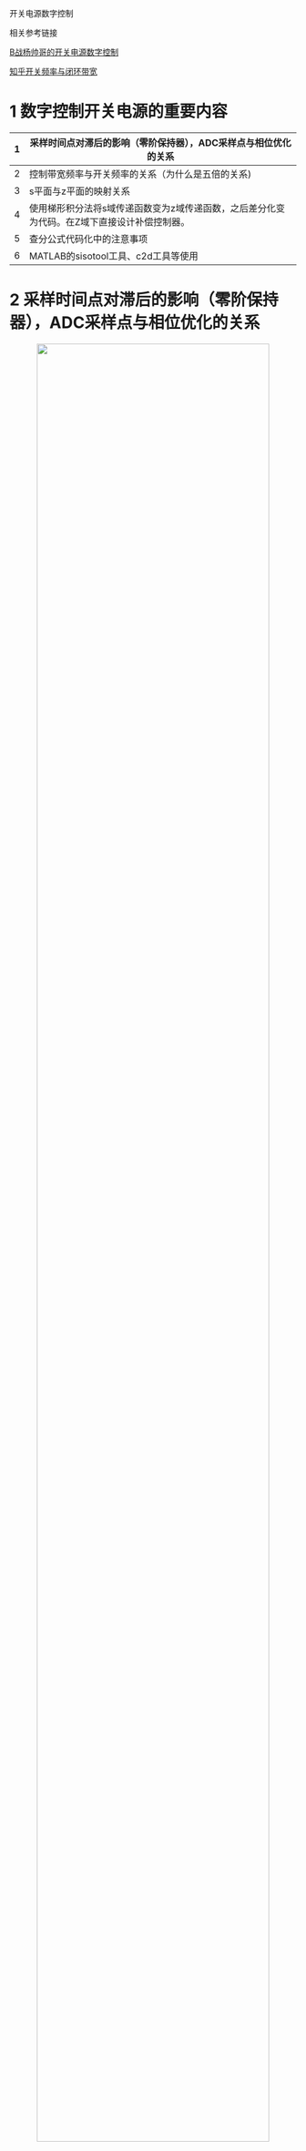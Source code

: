 开关电源数字控制

相关参考链接

[B战杨帅哥的开关电源数字控制](https://www.bilibili.com/video/BV1NW4y1m7HV/?spm_id_from=333.1007.top_right_bar_window_history.content.click&vd_source=c2be8338d4b678c88b6063b99e6e36de)

[知乎开关频率与闭环带宽](https://www.zhihu.com/question/29230624/answer/45084377)

# 1 数字控制开关电源的重要内容

| 1    | 采样时间点对滞后的影响（零阶保持器），ADC采样点与相位优化的关系 |
| ---- | ------------------------------------------------------------ |
| 2    | 控制带宽频率与开关频率的关系（为什么是五倍的关系)            |
| 3    | s平面与z平面的映射关系                                       |
| 4    | 使用梯形积分法将s域传递函数变为z域传递函数，之后差分化变为代码。在Z域下直接设计补偿控制器。 |
| 5    | 查分公式代码化中的注意事项                                   |
| 6    | MATLAB的sisotool工具、c2d工具等使用                          |

# 2 采样时间点对滞后的影响（零阶保持器），ADC采样点与相位优化的关系

<center><img src=" https://tva1.sinaimg.cn/large/005Q1GhGly1h76dxovgx1j31hc0u0gmn.jpg " width="90%"></center>

$$
图1
$$

计算$fx$频率下的相位余量公式为：
$$
\bigtriangleup  \phi =-360^{\circ } \times \frac{fx }{Fx} \times Kd
$$

| $Fx$为采样频率 | $Kd$为延迟周期比例 |
| -------------- | ------------------ |

在$Fs=100KHz$与$fx=20kHz$的情况下计算。

在PWM周期开始采样，$Kd=1$,计算相位在20KHz滞后$72^{o}$。

在PWM周期一般开始采样，Kd=0.5，计算相位在20KHz滞后$36^{o}$。

应该尽可能的在PWM周期中后段触发ADC采样，可以有利于系统稳定性，提高相位余量。

## 数字控制的延时问题

就是如果采样频率等于开关频率，在环路中会引入$540^{o}$的相位滞后，也就是说，在开关频率处会引入540度的相位滞后！即使截止频率是开关频率的$\frac{1}{10} $，光是数字控制在截止频率处也会引入54度的相位滞后，其实也很难补偿回来了。所以说，在数字控制下，为了保持控制系统有足够的相角裕度，其截止频率会更低一些，从而减小数字控制引入的相角滞后的影响。当然还有一种办法是提高采样频率，现在我们做逆变器一般采样频率是开关频率的两倍。这也是为了减小数字控制造成的延迟。

# 3 控制带宽频率与开关频率的关系（为什么是五倍的关系)

<center><img src=" https://tva1.sinaimg.cn/large/005Q1GhGly1h77g1543spj309x04zaau.jpg " width="60%"></center>

$$
图2
$$



​       假设一个电力电子变换器开关频率为100k，调制波频率为10k，那么经过PWM环节得到占空比，状态空间平均法认为得到的占空比也是一个10k的交流信号(如图2所示的红线)，即PWM环节等效为一个比例环节。但实际上不完全是这样的，对占空比做傅里叶分析，可以知道占空比中除了10k的分量外，还有90K，110K，190K……的分量，那么状态空间平均法的准确度就依赖于这些非基波分量的抑制程度，显然，带宽越低，对这些非基波频率的分量抑制能力越强，状态空间平均法得到的模型就越准确。这是电力电子变换器环路截止频率为开关频率的1/5~1/10的重要原因之一，当环路截止频率超过开关频率的1/5以后，用状态空间平均法得出的模型就和实际模型差距比较大了。

# 4 s域和z域的映射关系

## 基础知识部分

首先对于是一个负反馈来说。极点必须位于s平面的左半平面的原因是：对于负反馈系统的话，假设分母为$(s+p1) (s+p2)$可知极点为$p1 p2$的,经过拉式反变换。

最后变换出的输出量中有含有乘法$e^{-pt}$，此时只有p满足在S左半平面，当$t\to\infty  $时有$e^{-pt}\to0$,此时系统误差可趋向于0，因此系统稳定。



首先B站视频图像化展示s域z域的关系

<iframe src="//player.bilibili.com/player.html?aid=45971602&bvid=BV1Eb411e7Mu&cid=80546246&page=1" scrolling="no" border="0" frameborder="no" framespacing="0" allowfullscreen="true"> </iframe>

$$
视频1 拉式变换  S域到Z平面
$$



<center><img src=" https://tva1.sinaimg.cn/large/005Q1GhGly1h77gp8585uj30ku125n22.jpg " width="60%"></center>

$$
图3
$$



# 5 z变换实操案例

## 基础知识1 z变换

序列$x(n)$的z变换为$X(z)$,序列$y(n)=x(n-1)$的z变换为$Y(z)$
$$
Y\left ( z \right )=\sum_{n=-\infty }^{\infty}  y(n)z^{-n}=\sum_{n=-\infty }^{\infty}  x(n-1)z^{-n}
$$
$K=n-1$代入变为
$$
Y\left ( z \right )=\sum_{n=-\infty }^{\infty}  x(k)z^{-(k+1)}=\sum_{n=-\infty }^{\infty}  x(k)z^{-k}z^{-1}
$$
经整理得
$$
Y\left ( z \right )=z^{-1}\sum_{n=-\infty }^{\infty}  x(k)z^{-k}=z^{-1}[X(z)]
$$

可以如下图进行展示

<center><img src=" https://tva1.sinaimg.cn/large/005Q1GhGly1h78n2fjrm4j30eo03v3zj.jpg " width="60%"></center>

$$
图4
$$



## 基础知识2 梯形积分法的Z变换相关公式

$$
s=\frac{2}{T}\frac{(z-1)}{z+1}=\frac{2}{T}\frac{1-z^{-1}}{1+z^{-1}}\\T为采样周期
$$

## 计算实例

### 步骤1获取目标同步函数

$$
H_{c} (s)=\frac{w_{P0}}{s}\frac{(\frac{s}{w_{Z1}}+1 )(\frac{s}{w_{Z2}}+1 )}
{(\frac{s}{w_{P1}}+1 )(\frac{s}{w_{P2}}+1 )} \\s=\frac{2}{T_{s}}\frac{(z-1)}{z+1}=\frac{2}{T_{s}}\frac{1-z^{-1}}{1+z^{-1}}
\\
$$

将s代入
$$
 H (\frac{2(1-\frac{1}{z} )}{T(\frac{1}{z}+1 )} )=\frac{Tw_{P0} 
(\frac{2(1-\frac{1}{z} )}{T_{w_{Z1}}(\frac{1}{z}+1)}+1)
(\frac{2(1-\frac{1}{z} )}{T_{w_{Z2}}(\frac{1}{z}+1)}+1)
(\frac{1}{z}+1 )}
{(\frac{2(1-\frac{1}{z} )}{T_{w_{P1}}(\frac{1}{z}+1)}+1)
(\frac{2(1-\frac{1}{z} )}{T_{w_{P2}}(\frac{1}{z}+1)}+1)
(1-\frac{1}{z} )}
$$
进行因式分解
$$
\begin{equation}
    \begin{aligned}
        H_{C}[z]&=\frac{
\begin{equation}
    \begin{aligned}
& w_{P0}w_{P1}w_{p2}((T^{3}w_{Z1}+2T^{2})w_{Z2}+2T^{2}w_{Z1}+4T)z^{3}+ \\
& w_{P0}w_{P1}w_{p2}((3T^{3}w_{Z1}+2T^{2})w_{Z2}+2T^{2}w_{Z1}-4T)z^{2}+\\
& w_{P0}w_{P1}w_{p2}((3T^{3}w_{Z1}-2T^{2})w_{Z2}-2T^{2}w_{Z1}-4T)z^{1}+\\
& w_{P0}w_{P1}w_{p2}((T^{3}w_{Z1}-2T^{2})w_{Z2}-2T^{2}w_{Z1}+4T)z^{0}
 \end{aligned}
\end{equation}
}{
\begin{equation}
    \begin{aligned}
& w_{Z1}w_{Z2}((2T^{2}w_{P1}+4T)w_{P2}+2T w_{P1}+8)z^{3}+ \\
& w_{Z1}w_{Z2}((2T^{2}w_{P1}-4T)w_{P2}-2T w_{P1}-24)z^{2}+ \\
& w_{Z1}w_{Z2}((-2T^{2}w_{P1}-4T)w_{P2}-2T w_{P1}+24)z^{1}+\\
& w_{Z1}w_{Z2}((-2T^{2}w_{P1}+4T)w_{P2}-2T w_{P1}-24)z^{0}
 \end{aligned}
\end{equation}
} \\
        &=\frac{B_{3}z^{-3}+B_{2}z^{-2}+B_{1}z^{-1}+B_{0}}
{-A_{3}z^{-3}-A_{2}z^{-2}-A_{1}z^{-1}+1} 
    \end{aligned}
\end{equation}
$$
上下同时乘$z^{-3}$即为时间向前移动3个延时
$$
\begin{equation}
    \begin{aligned}
        H_{C}[z]&=\frac{
\begin{equation}
    \begin{aligned}
& B_{0}\to w_{P0}w_{P1}w_{p2}((T^{3}w_{Z1}+2T^{2})w_{Z2}+2T^{2}w_{Z1}+4T)z^{0}+ \\
& B_{1}\to w_{P0}w_{P1}w_{p2}((3T^{3}w_{Z1}+2T^{2})w_{Z2}+2T^{2}w_{Z1}-4T)z^{-1}+\\
& B_{2}\to w_{P0}w_{P1}w_{p2}((3T^{3}w_{Z1}-2T^{2})w_{Z2}-2T^{2}w_{Z1}-4T)z^{-2}+\\
& B_{3}\to w_{P0}w_{P1}w_{p2}((T^{3}w_{Z1}-2T^{2})w_{Z2}-2T^{2}w_{Z1}+4T)z^{-3}
 \end{aligned}
\end{equation}
}{
\begin{equation}
    \begin{aligned}
& A_{0}\to w_{Z1}w_{Z2}((2T^{2}w_{P1}+4T)w_{P2}+2T w_{P1}+8)z^{0}+ \\
& A_{1}\to w_{Z1}w_{Z2}((2T^{2}w_{P1}-4T)w_{P2}-2T w_{P1}-24)z^{-1}+ \\
& A_{2}\to w_{Z1}w_{Z2}((-2T^{2}w_{P1}-4T)w_{P2}-2T w_{P1}+24)z^{-2}+\\
& A_{3}\to w_{Z1}w_{Z2}((-2T^{2}w_{P1}+4T)w_{P2}-2T w_{P1}-24)z^{-3}
 \end{aligned}
\end{equation}
} \\
       
    \end{aligned}
\end{equation}
$$

### 步骤2归一化

归一化的目的为使得$A_{0}=1$，将$H_{Z}[z]$上线同乘$\frac{1}{w_{Z1}w_{Z2}((2T^{2}w_{P1}+4T)w_{P2}+2T w_{P1}+8)}$然后就可以得到下式：
$$
\begin{equation}
    \begin{aligned}
        H_{C}[z]&=\frac{
\begin{equation}
    \begin{aligned}
& B_{0}\to 
\frac{w_{P0}w_{P1}w_{p2}((T^{3}w_{Z1}+2T^{2})w_{Z2}+2T^{2}w_{Z1}+4T)z^{0}}{w_{Z1}w_{Z2}((2T^{2}w_{P1}+4T)w_{P2}+2T w_{P1}+8)}+ \\
& B_{1}\to \frac{w_{P0}w_{P1}w_{p2}((3T^{3}w_{Z1}+2T^{2})w_{Z2}+2T^{2}w_{Z1}-4T)z^{-1}}{w_{Z1}w_{Z2}((2T^{2}w_{P1}+4T)w_{P2}+2T w_{P1}+8)}+\\
& B_{2}\to \frac{w_{P0}w_{P1}w_{p2}((3T^{3}w_{Z1}-2T^{2})w_{Z2}-2T^{2}w_{Z1}-4T)z^{-2}}{w_{Z1}w_{Z2}((2T^{2}w_{P1}+4T)w_{P2}+2T w_{P1}+8)}+\\
& B_{3}\to \frac{w_{P0}w_{P1}w_{p2}((T^{3}w_{Z1}-2T^{2})w_{Z2}-2T^{2}w_{Z1}+4T)z^{-3}}{w_{Z1}w_{Z2}((2T^{2}w_{P1}+4T)w_{P2}+2T w_{P1}+8)}
 \end{aligned}
\end{equation}
}{
\begin{equation}
    \begin{aligned}
& A_{0}\to 1+ \\
& A_{1}\to \frac{w_{Z1}w_{Z2}((2T^{2}w_{P1}-4T)w_{P2}-2T w_{P1}-24)z^{-1}}{w_{Z1}w_{Z2}((2T^{2}w_{P1}+4T)w_{P2}+2T w_{P1}+8)}+ \\
& A_{2}\to \frac{w_{Z1}w_{Z2}((-2T^{2}w_{P1}-4T)w_{P2}-2T w_{P1}+24)z^{-2}}{w_{Z1}w_{Z2}((2T^{2}w_{P1}+4T)w_{P2}+2T w_{P1}+8)}+\\
& A_{3}\to \frac{w_{Z1}w_{Z2}((-2T^{2}w_{P1}+4T)w_{P2}-2T w_{P1}-24)z^{-3}}{w_{Z1}w_{Z2}((2T^{2}w_{P1}+4T)w_{P2}+2T w_{P1}+8)}
 \end{aligned}
\end{equation}
} \\
       
    \end{aligned}
\end{equation}
$$


### 步骤3 最终结果

$$
H_{C}[z]=\frac{B_{3}z^{-3}+B_{2}z^{-2}+B_{1}z^{-1}+B_{0}}
{-A_{3}z^{-3}-A_{2}z^{-2}-A_{1}z^{-1}+1}\\\\\\
\begin{equation}
    \begin{aligned}
        
   
 B_{0}= &\frac{w_{P0}w_{P1}w_{p2}((T^{3}w_{Z1}+2T^{2})w_{Z2}+2T^{2}w_{Z1}+4T)z^{0}}{w_{Z1}w_{Z2}((2T^{2}w_{P1}+4T)w_{P2}+2T w_{P1}+8)} \\
 B_{1}=&\frac{w_{P0}w_{P1}w_{p2}((3T^{3}w_{Z1}+2T^{2})w_{Z2}+2T^{2}w_{Z1}-4T)z^{-1}}{w_{Z1}w_{Z2}((2T^{2}w_{P1}+4T)w_{P2}+2T w_{P1}+8)}\\
 B_{2}= &\frac{w_{P0}w_{P1}w_{p2}((3T^{3}w_{Z1}-2T^{2})w_{Z2}-2T^{2}w_{Z1}-4T)z^{-2}}{w_{Z1}w_{Z2}((2T^{2}w_{P1}+4T)w_{P2}+2T w_{P1}+8)}\\
 B_{3}= &\frac{w_{P0}w_{P1}w_{p2}((T^{3}w_{Z1}-2T^{2})w_{Z2}-2T^{2}w_{Z1}+4T)z^{-3}}{w_{Z1}w_{Z2}((2T^{2}w_{P1}+4T)w_{P2}+2T w_{P1}+8)}
\\
 \\
 A_{1}= &\frac{w_{Z1}w_{Z2}((2T^{2}w_{P1}-4T)w_{P2}-2T w_{P1}-24)z^{-1}}{w_{Z1}w_{Z2}((2T^{2}w_{P1}+4T)w_{P2}+2T w_{P1}+8)} \\
 A_{2}= &\frac{w_{Z1}w_{Z2}((-2T^{2}w_{P1}-4T)w_{P2}-2T w_{P1}+24)z^{-2}}{w_{Z1}w_{Z2}((2T^{2}w_{P1}+4T)w_{P2}+2T w_{P1}+8)}\\
 A_{3}= &\frac{w_{Z1}w_{Z2}((-2T^{2}w_{P1}+4T)w_{P2}-2T w_{P1}-24)z^{-3}}{w_{Z1}w_{Z2}((2T^{2}w_{P1}+4T)w_{P2}+2T w_{P1}+8)}
 \end{aligned}
\end{equation}
$$

由上面可知手动离散化的过程是痛苦漫长的，但是可以用MATLAB中的

[matlab](https://so.csdn.net/so/search?q=matlab&spm=1001.2101.3001.7020)为连续系统提供了离散化模型。利用$c2d()$函数可实现连续函数的快速离散化。$c2d()$函数的调研格式为：
$$
\begin{equation}
    \begin{aligned}
sysd &=c2d(sys,Ts)\\ sysd&=c2d(sys,Ts,method)
 \end{aligned}
\end{equation}
$$
式中，$sysd$为采样时间$Ts$的离散时间模型；输入参量$sys$为连续时间模型对象；$Ts$为采样周期。$Method$用来指定[离散](https://so.csdn.net/so/search?q=离散&spm=1001.2101.3001.7020)化采用的方法：

| $zoh$     | 采用零阶保持器法，零阶保持器的作用是在信号传递过程中，把第nT时刻的采样信号值一直保持到第(n+1)T时刻的前一瞬时，把第(n+1)T时刻的采样值一直保持到(n+2)T时刻，依次类推，从而把一个脉冲序列变成一个连续的阶梯信号。因为在每一个采样区间内连续的阶梯信号的值均为常值，亦即其一阶导数为零，故称为零阶保持器； |
| --------- | ------------------------------------------------------------ |
| $foh$     | 采用一阶保持器法，与上面不同的是，在信号传递过程中，两个相邻采样点之间的信号是一阶函数，起点和终点的值分别等于前后两个采样点的值则 |
| $tustin$  | 采用双线性变换法                                             |
| $prewarp$ | 采用改进的双线性变换法                                       |
| $matched$ | 采用零极点匹配法                                             |

默认为$zoh$。

基$MATLAB$的的例子：求下式的$Z$变换：
$$
G(s)=\frac{10(s+1)}{(s+3)(s+5)(s+7)}
$$


<img src="https://tva1.sinaimg.cn/large/005Q1GhGly1h78rsdemvhj306e028glv.jpg"/>

<img src="https://tva1.sinaimg.cn/large/005Q1GhGly1h78rrvvhu7j307s09kgn0.jpg"/>



### 步骤4 差分化

已知
$$
\frac{y[z]}{x[z]}=\frac{B_{3}z^{-3}+B_{2}z^{-2}+B_{1}z^{-1}+B_{0}}
{-A_{3}z^{-3}-A_{2}z^{-2}-A_{1}z^{-1}+1}
$$
经化解可得
$$
\begin{equation}
    \begin{aligned}
        {x[z]}\times (B_{3}z^{-3}+B_{2}z^{-2}+B_{1}z^{-1}+B_{0}) &= y[z]\times (-A_{3}z^{-3}-A_{2}z^{-2}-A_{1}z^{-1}+1) \\
         B_{3}x_{n-3}+B_{2}x_{n-2}+B_{1}x_{n-1}+B_{0}x_{n} &= -A_{3}y_{n-3}-A_{2}y_{n-2}-A_{1}y_{n-1}+y_{n}
    \end{aligned}
\end{equation}
$$
可得最终差分化所得的差分方程：运行在处理器中
$$
y_{n} = B_{3}x_{n-3}+B_{2}x_{n-2}+B_{1}x_{n-1}+B_{0}x_{n}+A_{3}y_{n-3}+A_{2}y_{n-2}+A_{1}y_{n-1}
$$

